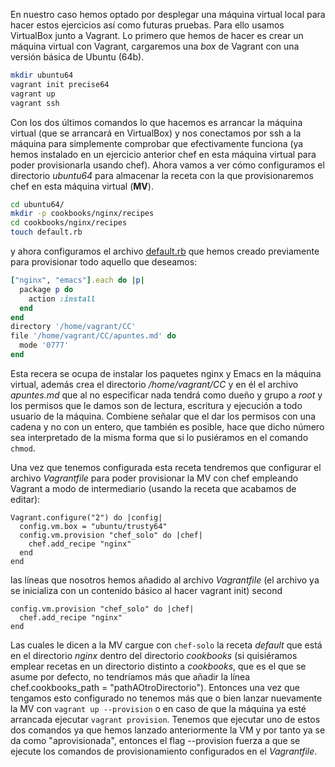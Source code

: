 En nuestro caso hemos optado por desplegar una máquina virtual local para hacer
estos ejercicios así como futuras pruebas. Para  ello usamos VirtualBox junto a
Vagrant. Lo primero que hemos de hacer es crear un máquina virtual con Vagrant,
cargaremos una *box* de Vagrant con una versión básica de Ubuntu (64b).

```bash
mkdir ubuntu64
vagrant init precise64
vagrant up
vagrant ssh
```
Con los dos últimos comandos lo que hacemos es arrancar la máquina virtual (que
se arrancará en VirtualBox) y nos conectamos por ssh a la máquina para simplemente
comprobar que efectivamente funciona (ya hemos instalado en un ejercicio anterior
chef en esta máquina virtual para poder provisionarla usando chef). Ahora vamos
a ver cómo configuramos el directorio *ubuntu64* para almacenar la receta con la que
provisionaremos chef en esta máquina virtual (**MV**).

```bash
cd ubuntu64/
mkdir -p cookbooks/nginx/recipes
cd cookbooks/nginx/recipes
touch default.rb
```
y ahora configuramos el archivo [default.rb](default.rb) que hemos creado previamente para provisionar
todo aquello que deseamos:

```ruby
["nginx", "emacs"].each do |p|
  package p do
    action :install
  end
end
directory '/home/vagrant/CC'
file '/home/vagrant/CC/apuntes.md' do
  mode '0777'
end
```

Esta recera se ocupa de instalar los paquetes nginx y Emacs en la máquina virtual, además crea el directorio */home/vagrant/CC* y en él el archivo *apuntes.md* que al no especificar nada tendrá como dueño y grupo a *root* y los permisos que le damos son de lectura, escritura y ejecución a todo usuario de la máquina. Combiene señalar que el dar los permisos con una cadena y no con un entero, que también es posible, hace que dicho número sea interpretado de la misma forma que si lo pusiéramos en el comando `chmod`.

Una vez que tenemos configurada esta receta tendremos que configurar el archivo
*Vagrantfile* para poder provisionar la MV con chef empleando Vagrant a modo de intermediario (usando la receta que acabamos de editar):

```
Vagrant.configure("2") do |config|
  config.vm.box = "ubuntu/trusty64"
  config.vm.provision "chef_solo" do |chef|
    chef.add_recipe "nginx"
  end
end
```
las líneas que nosotros hemos añadido al archivo *Vagrantfile* (el archivo ya se inicializa
con un contenido básico al hacer vagrant init) second

```
config.vm.provision "chef_solo" do |chef|
  chef.add_recipe "nginx"
end
```

Las cuales le dicen a la MV cargue con `chef-solo` la receta *default* que está en el directorio
*nginx* dentro del directorio *cookbooks* (si quisiéramos emplear recetas en un directorio
distinto a *cookbooks*, que es el que se asume por defecto, no tendríamos más que añadir la
línea chef.cookbooks_path = "pathAOtroDirectorio"). Entonces una vez que tengamos
esto configurado no tenemos más que o bien lanzar nuevamente la MV con `vagrant up --provision`
o en caso de que la máquina ya esté arrancada ejecutar `vagrant provision`. Tenemos
que ejecutar uno de estos dos comandos ya que hemos lanzado anteriormente la VM
y por tanto ya se da como "aprovisionada", entonces el flag --provision fuerza
a que se ejecute los comandos de provisionamiento configurados en el *Vagrantfile*.

